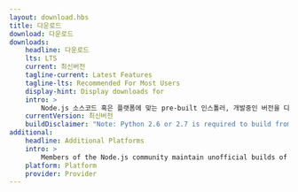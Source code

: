 ```yaml
---
layout: download.hbs
title: 다운로드
download: 다운로드
downloads:
    headline: 다운로드
    lts: LTS
    current: 최신버전
    tagline-current: Latest Features
    tagline-lts: Recommended For Most Users
    display-hint: Display downloads for
    intro: >
        Node.js 소스코드 혹은 플랫폼에 맞는 pre-built 인스톨러, 개발중인 버전을 다운받을 수 있습니다.
    currentVersion: 최신버전
    buildDisclaimer: "Note: Python 2.6 or 2.7 is required to build from source tarballs."
additional:
    headline: Additional Platforms
    intro: >
        Members of the Node.js community maintain unofficial builds of Node.js for additional platforms. Note that such builds are not supported by the Node.js core team and may not yet be at the same build level as current Node.js release.
    platform: Platform
    provider: Provider
---
```

